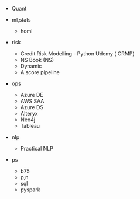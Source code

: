 - Quant

- ml,stats
    - homl
    
- risk
   - Credit Risk Modelling - Python Udemy ( CRMP)
   - NS Book (NS)
   - Dynamic
   - A score pipeline

- ops
   - Azure DE
   - AWS SAA
   - Azure DS
   - Alteryx
   - Neo4j
   - Tableau
  
- nlp 
   - Practical NLP

- ps 
   - b75  
   - p,n
   - sql
   - pyspark
